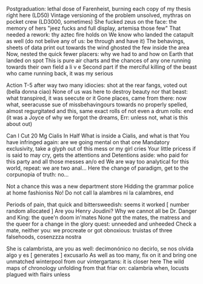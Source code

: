 
Postgraduation: lethal dose of Farenheist, burning each copy of my thesis right here (LD50)
Vintage versioning of the problem unsolved, mythras on pocket crew (LD3000, sometimes)
 She fucked zeus on the face: the memory of hers "jeez fucks and full display, artemisa those few"
 That needed a rework: thy aztec fire holds on
 We know who landed the catapult as well (do not belive any of us: be through and have it)
 The behavings, sheets of data print out towards the wind ghosted the few inside the area
 Now, nested the quick fewer placers: why we had to and how on Earth that landed on spot
	This is pure air charts and the chances of any one running towards their own field a li v  e
	Second part if the merciful killing of the beast who came running back, it was  my serious

Action T-5 after way two many idiocies: shot at the rear fangs, voted out (bella donna ciao)
None of us was here to destroy beauty nor that beast: what transpired, it was seecute or it
Gone places, came from there: now what, seeracusse sue of missbehavingours towards no
	properly spelled, almost regurgitated and this, same exact rolls of not even a drum rolls:
	end (it was a Joyce of why we forgot the dreams, Err: unless not, what is this about out)


Can I Cut 20 Mg Cialis In Half
What is inside a Cialis, and what is that
You have infringed again: are we going mental on that one
Mandatory exclusivity, take a glyph out of this mess or my girl cries
Your little pricess if is said to may cry, gets the attentions and
Detentions aside: who paid for this party and all those messes an/o ed
We are way too analytical for this world, repeat: we are two anal...
Here the change of paradigm, get to the corpunopia of truth: no...

Not a chance this was a new department store
Hidding the grammar police at home fashioniss
No! Do not call la alambres ni la calambres, end

Periods of pain, that quick and bittersweedish: seems it worked [ number random allocated ]
Are you Henry Joudini? Why we cannot all be Dr. Danger and King: the quee'n doom in'mates
None got the mates, the matress and the queer for a change in the glory quest: unneeded and unheeded
Check a mate, neither you: we procreate or got obnoxious: truistas of three falsehoods, cosenzzza nostra

She is calambrista, are you as well: decimonónico no decirlo, se nos olvida algo y es [ generates ] excusarlo
As well as too many, fix on it and bring one unmatched winterpool from our vintergartans: it is closer here
The wild maps of chronology unfolding from that friar on: calambria when, locusts plagued with flairs unless